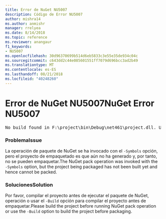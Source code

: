 ```yaml
---
title: Error de NuGet NU5007
description: Código de Error NU5007
author: mishra14
ms.author: anmishr
manager: rrelyea
ms.date: 8/14/2018
ms.topic: reference
ms.reviewer: anangaur
f1_keywords:
- NU5007
ms.openlocfilehash: 30d96370699b514d6eb5833c3e55e35de934c04c
ms.sourcegitcommit: c643dd2c44e085601551ff7079d696bcc3ad2b49
ms.translationtype: MT
ms.contentlocale: es-ES
ms.lasthandoff: 08/21/2018
ms.locfileid: "40248260"
---
```

# <a name="nuget-error-nu5007"></a><span data-ttu-id="ca846-103">Error de NuGet NU5007</span><span class="sxs-lookup"><span data-stu-id="ca846-103">NuGet Error NU5007</span></span>
<pre>No build found in F:\project\bin\Debug\net461\project.dll. Use the -Build option or build the project.</pre>

### <a name="issue"></a><span data-ttu-id="ca846-104">Problema</span><span class="sxs-lookup"><span data-stu-id="ca846-104">Issue</span></span>

<span data-ttu-id="ca846-105">La operación de paquete de NuGet se ha invocado con el `-Symbols` opción, pero el proyecto de empaquetado es que aún no ha generado y, por tanto, no se pueden empaquetar.</span><span class="sxs-lookup"><span data-stu-id="ca846-105">The NuGet pack operation was invoked with the `-Symbols` option, but the project being packaged has not been built yet and hence cannot be packed.</span></span>


### <a name="solution"></a><span data-ttu-id="ca846-106">Soluciones</span><span class="sxs-lookup"><span data-stu-id="ca846-106">Solution</span></span>

<span data-ttu-id="ca846-107">Por favor, compilar el proyecto antes de ejecutar el paquete de NuGet, operación o usar el `-Build` opción para compilar el proyecto antes de empaquetar.</span><span class="sxs-lookup"><span data-stu-id="ca846-107">Please build the project before running NuGet pack operation or use the `-Build` option to build the project before packaging.</span></span>

